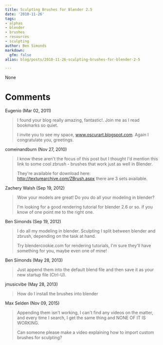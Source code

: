 ```yaml
---
title: Sculpting Brushes for Blender 2.5
date: '2010-11-26'
tags:
- alphas
- blender
- brushes
- resources
- sculpting
author: Ben Simonds
markdown:
  gfm: false
alias: blog/posts/2010-11-26-sculpting-brushes-for-blender-2-5

---
```


None




# Comments


Eugenio (Mar 02, 2011)
> I found your blog really amazing, fantastic!.
> Join me as I read bookmarks so quiet.
> 
> I invite you to see my space, www.oscurart.blogspot.com.
> Again I congratulate you, greetings.

comeinandburn (Nov 27, 2010)
> I know these aren't the focus of this post but I thought I'd mention this link to some cool zbrush - brushes that work just as well in Blender.
> 
> They're available for download here:  http://texturearchive.com/ZBrush.aspx
> there are 3 sets available.

Zachery Walsh (Sep 19, 2012)
> Wow your models are great! Do you do all your modeling in blender? 
> 
> I'm looking for a good rendering tutorial for blender 2.6 or so. if you know of one point me to the right one.

Ben Simonds (Sep 19, 2012)
> I do all my modeling in blender. Sculpting I split between blender and zbrush, depending on the task at hand.
> 
> Try blendercookie.com for rendering tutorials, I'm sure they'll have something for you, maybe even one of mine!

Ben Simonds (May 28, 2013)
> Just append them into the default blend file and then save it as your new startup file (Ctrl-U).

jmusicvibe (May 28, 2013)
> How do I install the brushes into blender

Max Selden (Nov 09, 2015)
> Appending them isn't working, I can't find any videos on the matter, and every time I search, I get the same thing and NONE OF IT IS WORKING.
> 
> Can someone please make a video explaining how to import custom brushes for sculpting?
